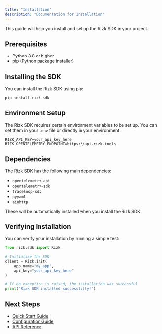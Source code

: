 ```yaml
---
title: "Installation"
description: "Documentation for Installation"
---
```


This guide will help you install and set up the Rizk SDK in your project.

## Prerequisites

- Python 3.8 or higher
- pip (Python package installer)

## Installing the SDK

You can install the Rizk SDK using pip:

```bash
pip install rizk-sdk
```

## Environment Setup

The Rizk SDK requires certain environment variables to be set up. You can set them in your `.env` file or directly in your environment:

```env
RIZK_API_KEY=your_api_key_here
RIZK_OPENTELEMETRY_ENDPOINT=https://api.rizk.tools
```

## Dependencies

The Rizk SDK has the following main dependencies:

- `opentelemetry-api`
- `opentelemetry-sdk`
- `traceloop-sdk`
- `pyyaml`
- `aiohttp`

These will be automatically installed when you install the Rizk SDK.

## Verifying Installation

You can verify your installation by running a simple test:

```python
from rizk.sdk import Rizk

# Initialize the SDK
client = Rizk.init(
    app_name="my_app",
    api_key="your_api_key_here"
)

# If no exception is raised, the installation was successful
print("Rizk SDK installed successfully!")
```

## Next Steps

- [Quick Start Guide](./quickstart.md)
- [Configuration Guide](./configuration.md)
- [API Reference](../api/rizk.md) 